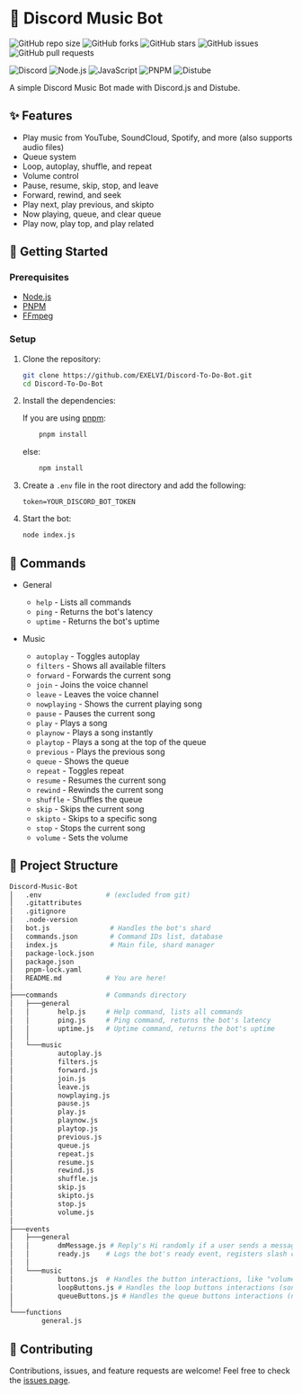 # 🎵 Discord Music Bot

![GitHub repo size](https://img.shields.io/github/repo-size/EXELVI/Discord-Music-Bot?style=for-the-badge)
![GitHub forks](https://img.shields.io/github/forks/EXELVI/Discord-Music-Bot?style=for-the-badge)
![GitHub stars](https://img.shields.io/github/stars/EXELVI/Discord-Music-Bot?style=for-the-badge)
![GitHub issues](https://img.shields.io/github/issues/EXELVI/Discord-Music-Bot?style=for-the-badge)
![GitHub pull requests](https://img.shields.io/github/issues-pr/EXELVI/Discord-Music-Bot?style=for-the-badge)

![Discord](https://img.shields.io/badge/Discord-7289DA?style=for-the-badge&logo=discord&logoColor=white)
![Node.js](https://img.shields.io/badge/Node.js-339933?style=for-the-badge&logo=nodedotjs&logoColor=white)
![JavaScript](https://img.shields.io/badge/JavaScript-F7DF1E?style=for-the-badge&logo=javascript&logoColor=black)
![PNPM](https://img.shields.io/badge/PNPM-CF51E1?style=for-the-badge&logo=pnpm&logoColor=white)
![Distube](https://img.shields.io/badge/Distube-FF0000?style=for-the-badge&logo=youtube&logoColor=white)

A simple Discord Music Bot made with Discord.js and Distube.

## ✨ Features

- Play music from YouTube, SoundCloud, Spotify, and more (also supports audio files)
- Queue system
- Loop, autoplay, shuffle, and repeat
- Volume control
- Pause, resume, skip, stop, and leave
- Forward, rewind, and seek
- Play next, play previous, and skipto
- Now playing, queue, and clear queue
- Play now, play top, and play related


## 🚀 Getting Started

### Prerequisites

- [Node.js](https://nodejs.org/en/download/)
- [PNPM](https://pnpm.io/installation)
- [FFmpeg](https://ffmpeg.org/download.html)

### Setup

1.  Clone the repository:

    ```bash
    git clone https://github.com/EXELVI/Discord-To-Do-Bot.git
    cd Discord-To-Do-Bot
    ```

2.  Install the dependencies:

    If you are using [pnpm](https://pnpm.io/):

    ```bash
        pnpm install
    ```

    else:

    ```bash
        npm install
    ```

3.  Create a `.env` file in the root directory and add the following:

    ```env
    token=YOUR_DISCORD_BOT_TOKEN
    ```

4.  Start the bot:

    ```bash
    node index.js
    ```


## 📝 Commands

- General
  - `help` - Lists all commands
  - `ping` - Returns the bot's latency
  - `uptime` - Returns the bot's uptime

- Music
  - `autoplay` - Toggles autoplay
  - `filters` - Shows all available filters
  - `forward` - Forwards the current song
  - `join` - Joins the voice channel
  - `leave` - Leaves the voice channel
  - `nowplaying` - Shows the current playing song
  - `pause` - Pauses the current song
  - `play` - Plays a song
  - `playnow` - Plays a song instantly
  - `playtop` - Plays a song at the top of the queue
  - `previous` - Plays the previous song
  - `queue` - Shows the queue
  - `repeat` - Toggles repeat
  - `resume` - Resumes the current song
  - `rewind` - Rewinds the current song
  - `shuffle` - Shuffles the queue
  - `skip` - Skips the current song
  - `skipto` - Skips to a specific song
  - `stop` - Stops the current song
  - `volume` - Sets the volume

## 📂 Project Structure

```bash
Discord-Music-Bot
│   .env                # (excluded from git)
│   .gitattributes
│   .gitignore
│   .node-version
│   bot.js               # Handles the bot's shard
│   commands.json        # Command IDs list, database
│   index.js             # Main file, shard manager
│   package-lock.json
│   package.json
│   pnpm-lock.yaml
│   README.md           # You are here!
│
├───commands            # Commands directory
│   ├───general
│   │       help.js     # Help command, lists all commands
│   │       ping.js     # Ping command, returns the bot's latency
│   │       uptime.js   # Uptime command, returns the bot's uptime
│   │
│   └───music
│           autoplay.js
│           filters.js
│           forward.js
│           join.js
│           leave.js
│           nowplaying.js
│           pause.js
│           play.js
│           playnow.js
│           playtop.js
│           previous.js
│           queue.js
│           repeat.js
│           resume.js
│           rewind.js
│           shuffle.js
│           skip.js
│           skipto.js
│           stop.js
│           volume.js
│
├───events
│   ├───general
│   │       dmMessage.js # Reply's Hi randomly if a user sends a message with "Hi" or "Hello"
│   │       ready.js    # Logs the bot's ready event, registers slash commands
│   │
│   └───music
│           buttons.js  # Handles the button interactions, like "volume", "pause", "loop", "autoplay", "queue"
│           loopButtons.js # Handles the loop buttons interactions (song, queue, off)
│           queueButtons.js # Handles the queue buttons interactions (next, previous)
│
└───functions
        general.js
```

## 🤝 Contributing

Contributions, issues, and feature requests are welcome! Feel free to check the [issues page](https://github.com/EXELVI/Discord-To-Do-Bot/issues).
